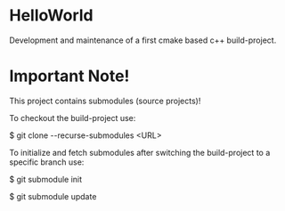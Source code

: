 # HelloWorld
Development and maintenance of a first cmake based c++ build-project.

# Important Note!
This project contains submodules (source projects)!

To checkout the build-project use:

$ git clone --recurse-submodules \<URL\>

To initialize and fetch submodules after switching the build-project to a specific branch use:

$ git submodule init

$ git submodule update
